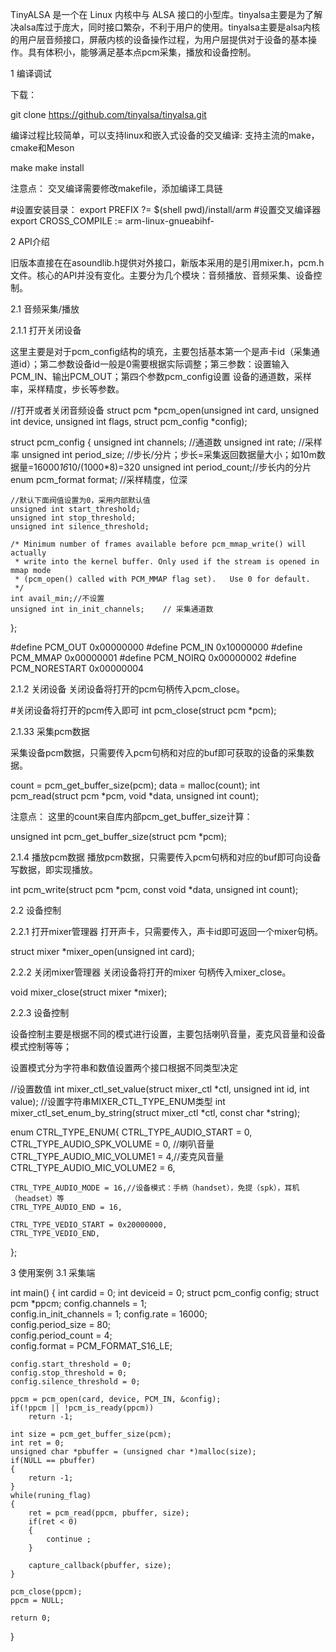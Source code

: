 TinyALSA 是一个在 Linux 内核中与 ALSA 接口的小型库。tinyalsa主要是为了解决alsa库过于庞大，同时接口繁杂，不利于用户的使用。tinyalsa主要是alsa内核的用户层音频接口，屏蔽内核的设备操作过程，为用户层提供对于设备的基本操作。具有体积小，能够满足基本点pcm采集，播放和设备控制。



1 编译调试

下载：

git clone https://github.com/tinyalsa/tinyalsa.git

编译过程比较简单，可以支持linux和嵌入式设备的交叉编译:
支持主流的make，cmake和Meson

make 
make install

注意点：
交叉编译需要修改makefile，添加编译工具链

#设置安装目录：
export PREFIX ?= $(shell pwd)/install/arm
#设置交叉编译器
export CROSS_COMPILE := arm-linux-gnueabihf-

2 API介绍

旧版本直接在在asoundlib.h提供对外接口，新版本采用的是引用mixer.h，pcm.h文件。核心的API并没有变化。主要分为几个模块：音频播放、音频采集、设备控制。

2.1 音频采集/播放

2.1.1 打开关闭设备

这里主要是对于pcm_config结构的填充，主要包括基本第一个是声卡id（采集通道id）；第二参数设备id一般是0需要根据实际调整；第三参数：设置输入PCM_IN、输出PCM_OUT；第四个参数pcm_config设置 设备的通道数，采样率，采样精度，步长等参数。

//打开或者关闭音频设备
struct pcm *pcm_open(unsigned int card, unsigned int device,
                     unsigned int flags, struct pcm_config *config);

struct pcm_config {
    unsigned int channels; //通道数
    unsigned int rate; 	   //采样率
    unsigned int period_size; //步长/分片；步长=采集返回数据量大小；如10m数据量=16000*16*10/(1000*8)=320
    unsigned int period_count;//步长内的分片
    enum pcm_format format; //采样精度，位深
	
	//默认下面阀值设置为0，采用内部默认值
    unsigned int start_threshold;
    unsigned int stop_threshold;
    unsigned int silence_threshold;

    /* Minimum number of frames available before pcm_mmap_write() will actually
     * write into the kernel buffer. Only used if the stream is opened in mmap mode
     * (pcm_open() called with PCM_MMAP flag set).   Use 0 for default.
     */
    int avail_min;//不设置
    unsigned int in_init_channels;    // 采集通道数
};

#define PCM_OUT        0x00000000
#define PCM_IN         0x10000000
#define PCM_MMAP       0x00000001
#define PCM_NOIRQ      0x00000002
#define PCM_NORESTART  0x00000004

2.1.2 关闭设备
关闭设备将打开的pcm句柄传入pcm_close。

#关闭设备将打开的pcm传入即可
int pcm_close(struct pcm *pcm);

2.1.33 采集pcm数据

采集设备pcm数据，只需要传入pcm句柄和对应的buf即可获取的设备的采集数据。

count = pcm_get_buffer_size(pcm);
data = malloc(count);
int pcm_read(struct pcm *pcm, void *data, unsigned int count);

注意点：
这里的count来自库内部pcm_get_buffer_size计算：

unsigned int pcm_get_buffer_size(struct pcm *pcm);

2.1.4 播放pcm数据
播放pcm数据，只需要传入pcm句柄和对应的buf即可向设备写数据，即实现播放。

int pcm_write(struct pcm *pcm, const void *data, unsigned int count);

2.2 设备控制

2.2.1 打开mixer管理器
打开声卡，只需要传入，声卡id即可返回一个mixer句柄。

struct mixer *mixer_open(unsigned int card);

2.2.2 关闭mixer管理器
关闭设备将打开的mixer 句柄传入mixer_close。

void mixer_close(struct mixer *mixer);

2.2.3 设备控制

设备控制主要是根据不同的模式进行设置，主要包括喇叭音量，麦克风音量和设备模式控制等等；

设置模式分为字符串和数值设置两个接口根据不同类型决定

//设置数值
int mixer_ctl_set_value(struct mixer_ctl *ctl, unsigned int id, int value);
//设置字符串MIXER_CTL_TYPE_ENUM类型
int mixer_ctl_set_enum_by_string(struct mixer_ctl *ctl, const char *string);

enum CTRL_TYPE_ENUM{
	CTRL_TYPE_AUDIO_START = 0,
	CTRL_TYPE_AUDIO_SPK_VOLUME = 0,	//喇叭音量
	CTRL_TYPE_AUDIO_MIC_VOLUME1 = 4,//麦克风音量
	CTRL_TYPE_AUDIO_MIC_VOLUME2 = 6,
	
	CTRL_TYPE_AUDIO_MODE = 16,//设备模式：手柄（handset），免提（spk），耳机（headset）等
	CTRL_TYPE_AUDIO_END = 16,

	CTRL_TYPE_VEDIO_START = 0x20000000,
	CTRL_TYPE_VEDIO_END,
};


3 使用案例
3.1 采集端

int main()
{
	int cardid = 0;
	int deviceid = 0;
	struct pcm_config config; 
	struct pcm *ppcm;
	config.channels = 1;    
	config.in_init_channels = 1;
	config.rate = 16000;    
	config.period_size = 80;    
	config.period_count = 4;             
	config.format = PCM_FORMAT_S16_LE;  
	
	config.start_threshold = 0;    
	config.stop_threshold = 0;    
	config.silence_threshold = 0;
	
	ppcm = pcm_open(card, device, PCM_IN, &config); 
	if(!ppcm || !pcm_is_ready(ppcm))
		return -1;  
	
	int size = pcm_get_buffer_size(pcm);
	int ret = 0;
	unsigned char *pbuffer = (unsigned char *)malloc(size);
	if(NULL == pbuffer)
	{
		return -1; 
	}
	while(runing_flag)
	{
		ret = pcm_read(ppcm, pbuffer, size);
		if(ret < 0)
		{
			continue ;
		}
	
		capture_callback(pbuffer, size);
	}
	
	pcm_close(ppcm);
	ppcm = NULL;
	
	return 0; 
}